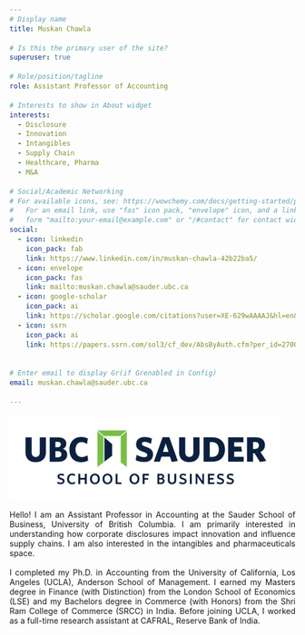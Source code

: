 ```yaml
---
# Display name
title: Muskan Chawla

# Is this the primary user of the site?
superuser: true

# Role/position/tagline
role: Assistant Professor of Accounting

# Interests to show in About widget
interests:
  - Disclosure
  - Innovation
  - Intangibles
  - Supply Chain
  - Healthcare, Pharma
  - M&A

# Social/Academic Networking
# For available icons, see: https://wowchemy.com/docs/getting-started/page-builder/#icons
#   For an email link, use "fas" icon pack, "envelope" icon, and a link in the
#   form "mailto:your-email@example.com" or "/#contact" for contact widget.
social:
  - icon: linkedin
    icon_pack: fab
    link: https://www.linkedin.com/in/muskan-chawla-42b22ba5/
  - icon: envelope
    icon_pack: fas
    link: mailto:muskan.chawla@sauder.ubc.ca
  - icon: google-scholar
    icon_pack: ai
    link: https://scholar.google.com/citations?user=XE-629wAAAAJ&hl=en&oi=ao
  - icon: ssrn
    icon_pack: ai
    link: https://papers.ssrn.com/sol3/cf_dev/AbsByAuth.cfm?per_id=2700616


# Enter email to display Gr(if Grenabled in Config)
email: muskan.chawla@sauder.ubc.ca

---
```

![UBC](UBCSauder.jpg)
<DIV align="justify"> Hello! I am an Assistant Professor in Accounting at the Sauder School of Business, University of British Columbia. I am primarily interested in understanding how corporate disclosures impact innovation and influence supply chains. I am also interested in the intangibles and pharmaceuticals space. </DIV>
</br>
<DIV align="justify"> I completed my Ph.D. in Accounting from the University of California, Los Angeles (UCLA), Anderson School of Management. I earned my Masters degree in Finance (with Distinction) from the London School of Economics (LSE) and my Bachelors degree in Commerce (with Honors) from the Shri Ram College of Commerce (SRCC) in India. Before joining UCLA, I worked as a full-time research assistant at CAFRAL, Reserve Bank of India. </DIV>


